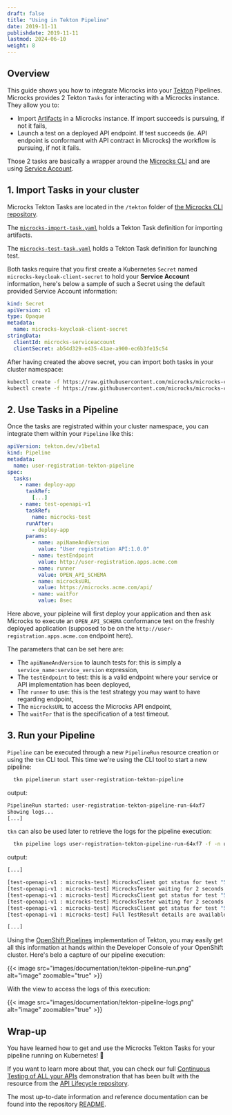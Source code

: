```yaml
---
draft: false
title: "Using in Tekton Pipeline"
date: 2019-11-11
publishdate: 2019-11-11
lastmod: 2024-06-10
weight: 8
---
```


## Overview

This guide shows you how to integrate Microcks into your [Tekton](https://tekton.dev/) Pipelines. Microcks provides 2 Tekton `Tasks` for interacting with a Microcks instance. They allow you to:

* Import [Artifacts](/documentation/references/artifacts/) in a Microcks instance. If import succeeds is pursuing, if not it fails,
* Launch a test on a deployed API endpoint. If test succeeds (ie. API endpoint is conformant with API contract in Microcks) the workflow is pursuing, if not it fails.

Those 2 tasks are basically a wrapper around the [Microcks CLI](/documentation/guides/automation/cli/) and are using [Service Account](/documentation/explanations/service-account/).

## 1. Import Tasks in your cluster

Microcks Tekton Tasks are located in the `/tekton` folder of [the Microcks CLI repository](https://github.com/microcks/microcks-cli/tree/master/tekton).

The [`microcks-import-task.yaml`](https://github.com/microcks/microcks-cli/blob/master/tekton/microcks-import-task.yaml) holds a Tekton Task definition for importing artifacts.

The [`microcks-test-task.yaml`](https://github.com/microcks/microcks-cli/blob/master/tekton/microcks-test-task.yaml) holds a Tekton Task definition for launching test.

Both tasks require that you first create a Kubernetes `Secret` named `microcks-keycloak-client-secret` to hold your **Service Account** information, here's below a sample of such a Secret using the default provided Service Account information:

```yaml
kind: Secret
apiVersion: v1
type: Opaque
metadata:
  name: microcks-keycloak-client-secret
stringData:
  clientId: microcks-serviceaccount
  clientSecret: ab54d329-e435-41ae-a900-ec6b3fe15c54
```

After having created the above secret, you can import both tasks in your cluster namespace:

```sh
kubectl create -f https://raw.githubusercontent.com/microcks/microcks-cli/master/tekton/microcks-import-task.yaml -n my-namespace
kubectl create -f https://raw.githubusercontent.com/microcks/microcks-cli/master/tekton/microcks-test-task.yaml -n my-namespace
```

## 2. Use Tasks in a Pipeline

Once the tasks are registrated within your cluster namespace, you can integrate them within your `Pipeline` like this:

```yaml
apiVersion: tekton.dev/v1beta1
kind: Pipeline
metadata:
  name: user-registration-tekton-pipeline
spec:
  tasks:
    - name: deploy-app
      taskRef:
        [...]
    - name: test-openapi-v1
      taskRef:
        name: microcks-test
      runAfter: 
        - deploy-app
      params:
        - name: apiNameAndVersion
          value: "User registration API:1.0.0"
        - name: testEndpoint
          value: http://user-registration.apps.acme.com
        - name: runner
          value: OPEN_API_SCHEMA
        - name: microcksURL
          value: https://microcks.acme.com/api/
        - name: waitFor
          value: 8sec
```

Here above, your pipleine will first deploy your application and then ask Microcks to execute an `OPEN_API_SCHEMA` conformance test on the freshly deployed application (supposed to be on the `http://user-registration.apps.acme.com` endpoint here).

The parameters that can be set here are:

* The `apiNameAndVersion` to launch tests for: this is simply a `service_name:service_version` expression,
* The `testEndpoint` to test: this is a valid endpoint where your service or API implementation has been deployed,
* The `runner` to use: this is the test strategy you may want to have regarding endpoint,
* The `microcksURL` to access the  Microcks API endpoint,
* The `waitFor` that is the specification of a test timeout.

## 3. Run your Pipeline

`Pipeline` can be executed through a new `PipelineRun` resource creation or using the `tkn` CLI tool. This time we're using the CLI tool to start a new pipeline:

```sh
  tkn pipelinerun start user-registration-tekton-pipeline
```
output:
```sh
PipelineRun started: user-registration-tekton-pipeline-run-64xf7
Showing logs...
[...]
```

`tkn` can also be used later to retrieve the logs for the pipeline execution:

```sh
  tkn pipeline logs user-registration-tekton-pipeline-run-64xf7 -f -n user-registration
```
output:
```sh
[...]

[test-openapi-v1 : microcks-test] MicrocksClient got status for test "5f76e969dcba620f6d21008d" - success: false, inProgress: true 
[test-openapi-v1 : microcks-test] MicrocksTester waiting for 2 seconds before checking again or exiting.
[test-openapi-v1 : microcks-test] MicrocksClient got status for test "5f76e969dcba620f6d21008d" - success: false, inProgress: true 
[test-openapi-v1 : microcks-test] MicrocksTester waiting for 2 seconds before checking again or exiting.
[test-openapi-v1 : microcks-test] MicrocksClient got status for test "5f76e969dcba620f6d21008d" - success: true, inProgress: false 
[test-openapi-v1 : microcks-test] Full TestResult details are available here: https://microcks.acme.com/#/tests/5f76e969dcba620f6d21008d

[...]
```

Using the [OpenShift Pipelines](https://www.redhat.com/en/technologies/cloud-computing/openshift/pipelines) implementation of Tekton, you may easily get all this information at hands within the Developer Console of your OpenShift cluster. Here's belo a capture of our pipeline execution:

{{< image src="images/documentation/tekton-pipeline-run.png" alt="image" zoomable="true" >}}

With the view to access the logs of this execution:

{{< image src="images/documentation/tekton-pipeline-logs.png" alt="image" zoomable="true" >}}

## Wrap-up

You have learned how to get and use the Microcks Tekton Tasks for your pipeline running on Kubernetes! 🎉

If you want to learn more about that, you can check our full [Continuous Testing of ALL your APIs](https://microcks.io/blog/continuous-testing-all-your-apis/) demonstration that has been built with the resource from the [API Lifecycle repository](https://github.com/microcks/api-lifecycle/tree/master/user-registration-demo).

The most up-to-date information and reference documentation can be found into the repository [README](https://github.com/microcks/microcks-cli/blob/master/tekton/README.md).
